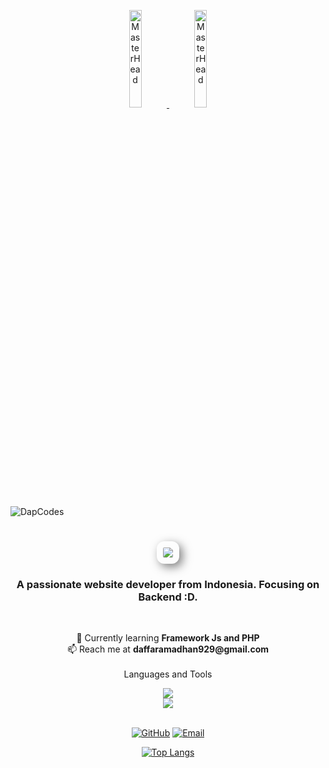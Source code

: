 <p align="center">
  <a href="https://github.com/DapCodes">
    <img src="https://media.giphy.com/media/F6nQNPCJxbzMXhgRtn/giphy.gif" alt="MasterHead" width="20%" />
    <img src="https://media.giphy.com/media/yOCzPNwpMMlFUlfLk8/giphy.gif" alt="MasterHead" width="20%" />
  </a>
</p>


<p align="left"> <img src="https://komarev.com/ghpvc/?username=DapCodes&label=Profile%20views&color=0e75b6&style=flat" alt="DapCodes" /> </p>

<h1 align="center">
    <img src="https://readme-typing-svg.herokuapp.com/?font=Righteous&size=35&center=true&vCenter=true&width=500&height=70&duration=4000&lines=Hi+Everyone!+👋;+I'm+Daffa+Ramadhan!;+I'm+WebDev+💻;&color=008080" 
    style="border-radius: 12px; padding: 10px; box-shadow: 5px 5px 15px rgba(0, 0, 0, 0.5);"/>
</h1>

<h3 align="center">A passionate website developer from Indonesia. Focusing on Backend :D. </h3>
<br>
<p align="center">
  🌱 Currently learning <strong>Framework Js and PHP</strong> <br>
  📫 Reach me at <strong>daffaramadhan929@gmail.com</strong> <br> <br>
  Languages and Tools
</p>


<div align="center">
    <img src="https://skillicons.dev/icons?i=html,css,javascript,php,go,sass,tailwind,bootstrap,laravel,react" /><br>
    <img src="https://skillicons.dev/icons?i=mysql,vue,git,github,gitlab,figma" /><br>
</div>
<br>

<p align="center">
  <a href="https://github.com/DapCodes"><img src="https://img.shields.io/badge/GitHub-333?style=for-the-badge&logo=github&logoColor=white" alt="GitHub" /></a>
  <a href="mailto:daffaramadhan929@gmail.com"><img src="https://img.shields.io/badge/Email-D14836?style=for-the-badge&logo=gmail&logoColor=white" alt="Email" /></a>
</p>

<div align="center">

 [![Top Langs](https://github-readme-stats.vercel.app/api/top-langs/?username=DapCodes&layout=compact&theme=tokyonight&show_icons=true)](https://github.com/DapCodes)
 
</div>

